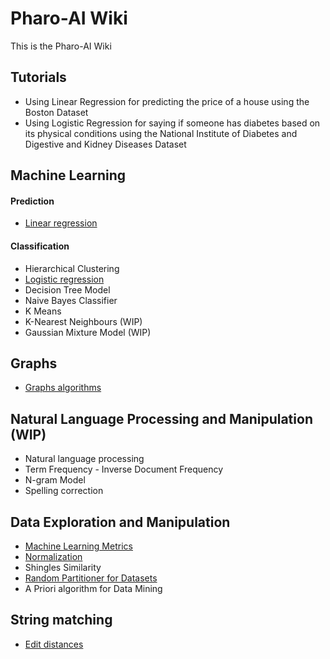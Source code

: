# Pharo-AI Wiki

This is the Pharo-AI Wiki

## Tutorials

- Using Linear Regression for predicting the price of a house using the Boston Dataset
- Using Logistic Regression for saying if someone has diabetes based on its physical conditions using the National Institute of Diabetes and Digestive and Kidney Diseases Dataset

## Machine Learning

#### Prediction

- [Linear regression](./wiki/MachineLearning/Linear-Regression.md)

#### Classification

- Hierarchical Clustering
- [Logistic regression](./wiki/MachineLearning/Logistic-Regression.md)
- Decision Tree Model
- Naive Bayes Classifier
- K Means 
- K-Nearest Neighbours (WIP)
- Gaussian Mixture Model (WIP)

## Graphs

- [Graphs algorithms](./wiki/Graphs/Graph-Algorithms.md)

## Natural Language Processing and Manipulation (WIP)

- Natural language processing
- Term Frequency - Inverse Document Frequency
- N-gram Model
- Spelling correction

## Data Exploration and Manipulation

- [Machine Learning Metrics](./wiki/DataExploration/Metrics.md)
- [Normalization](./wiki/Logistic-Regression)
- Shingles Similarity
- [Random Partitioner for Datasets](./wiki/DataExploration/Random-Partitioner.md)
- A Priori algorithm for Data Mining

## String matching

- [Edit distances](./wiki/StringMatching/Edit-distances.md)